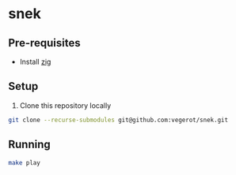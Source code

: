 # snek

## Pre-requisites

- Install [zig](https://ziglang.org)

## Setup

1. Clone this repository locally

```bash
git clone --recurse-submodules git@github.com:vegerot/snek.git
```

## Running

```bash
make play
```

